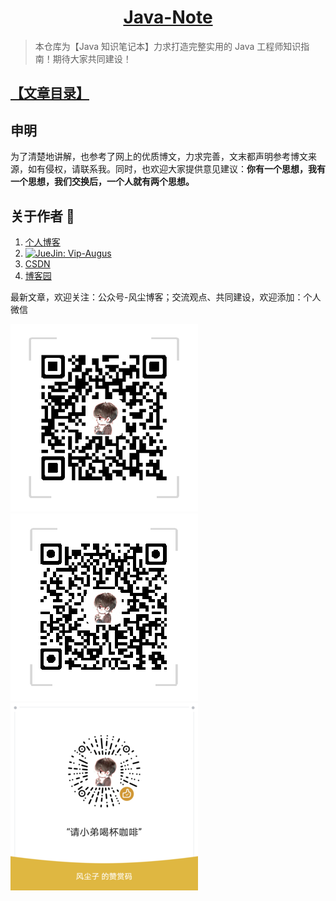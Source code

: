 <h1 align="center"><a href="#" target="_blank">Java-Note</a></h1>

> 本仓库为【Java 知识笔记本】力求打造完整实用的 Java 工程师知识指南！期待大家共同建设！

## [【文章目录】](文章目录.md)

## 申明

为了清楚地讲解，也参考了网上的优质博文，力求完善，文末都声明参考博文来源，如有侵权，请联系我。同时，也欢迎大家提供意见建议：**你有一个思想，我有一个思想，我们交换后，一个人就有两个思想。**


## 关于作者 👦

1. [个人博客](https://www.dusty.vip/)
1. <a href="https://juejin.im/orderDomain/5d5ea68e6fb9a06afa328f56/posts"><img alt="JueJin: Vip-Augus" src="https://b-gold-cdn.xitu.io/v3/static/img/logo.a7995ad.svg" target="_blank" height="25" width="60" /></a>
1. [CSDN](https://blog.csdn.net/weixin_42036952)
1. [博客园](https://www.cnblogs.com/vandusty)

最新文章，欢迎关注：公众号-风尘博客；交流观点、共同建设，欢迎添加：个人微信

![Java-Note](/File/Imgs/info/dusty_blog.png)
![Java-Note](/File/Imgs/info/Van_Fan.png)
![Java-Note](/File/Imgs/info/Wechat_Appreciate.png)